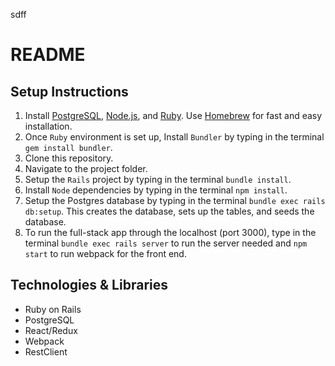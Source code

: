 sdff

# README

## Setup Instructions

1. Install [PostgreSQL](https://www.postgresql.org/download/), [Node.js](https://nodejs.org/en/), and [Ruby](https://www.ruby-lang.org/en/downloads/). Use [Homebrew](https://brew.sh/) for fast and easy installation.
2. Once `Ruby` environment is set up, Install `Bundler` by typing in the terminal `gem install bundler`.
3. Clone this repository.
4. Navigate to the project folder.
5. Setup the `Rails` project by typing in the terminal `bundle install`.
6. Install `Node` dependencies by typing in the terminal `npm install`.
7. Setup the Postgres database by typing in the terminal `bundle exec rails db:setup`. This creates the database, sets up the tables, and seeds the database.
8. To run the full-stack app through the localhost (port 3000), type in the terminal `bundle exec rails server` to run the server needed and `npm start` to run webpack for the front end.


## Technologies & Libraries
* Ruby on Rails
* PostgreSQL
* React/Redux
* Webpack
* RestClient

